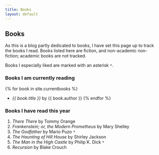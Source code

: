 ```yaml
---
title: Books
layout: default
---
```


## Books

As this is a blog partly dedicated to books, I have set this page up to track
the books I read. Books listed here are fiction, and non-academic non-fiction;
academic books are not tracked.

Books I especially liked are marked with an asterisk  `*`.


### Books I am currently reading

{% for book in site.currentbooks %}
* _{{ book.title }}_ by {{ book.author }}
{% endfor %}


### Books I have read this year

1. _There There_ by Tommy Orange
2. _Frankenstein; or, the Modern Prometheus_ by Mary Shelley
3. _The Godfather_ by Mario Puzo `*`
4. _The Haunting of Hill House_ by Shirley Jackson
5. _The Man in the High Castle_ by Philip K. Dick `*`
6. _Recursion_ by Blake Crouch
